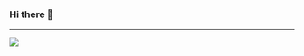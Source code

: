 ### Hi there 👋
---
<img align="center" src="https://github-readme-stats.vercel.app/api?username=vkarampinis&count_private=true&show_icons=true" />
